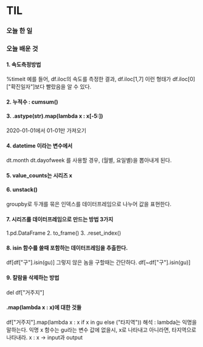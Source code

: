 # TIL

### 오늘 한 일

### 오늘 배운 것

#### 1. 속도측정방법
%timeit
예를 들어, df.iloc의 속도를 측정한 결과,
df.iloc[1,7] 이런 형태가 df.iloc[0]["확진일자"]보다 빨랐음을 알 수 있다. 

#### 2. 누적수 : cumsum()
#### 3. .astype(str).map(lambda x : x[-5:])
2020-01-01에서 01-01만 가져오기 

#### 4. datetime 이라는 변수에서 
dt.month
dt.dayofweek 를 사용할 경우, (월별, 요일별)을 뽑아내게 된다. 
#### 5. value_counts는 시리즈 x 
#### 6. unstack()
groupby로 두개를 묶은 인덱스를 데이터프레임으로 나누어 값을 표현한다. 

#### 7. 시리즈를 데이터프레임으로 만드는 방법 3가지
1.pd.DataFrame
2. to_frame()
3. .reset_index()
#### 8. isin 함수를 쓸때 포함하는 데이터프레임을 추출한다. 
df[df["구"].isin(gu)] 
그렇지 않은 놈을 구할때는 
간단하다. 
df[~df["구"].isin(gu)] 
#### 9. 칼람을 삭제하는 방법 
del df["거주지"]

#### .map(lambda x : x)에 대한 것들
df["거주지"].map(lambda x : x if x in gu else ("타지역"))
해석 : lambda는 익명을 말하는다. 익명 x 함수는 gu라는 변수 값에 없을시, x로 나타내고 아니라면, 타지역으로 나타내라. 
x : x -> input과 output
####
####
####
####
